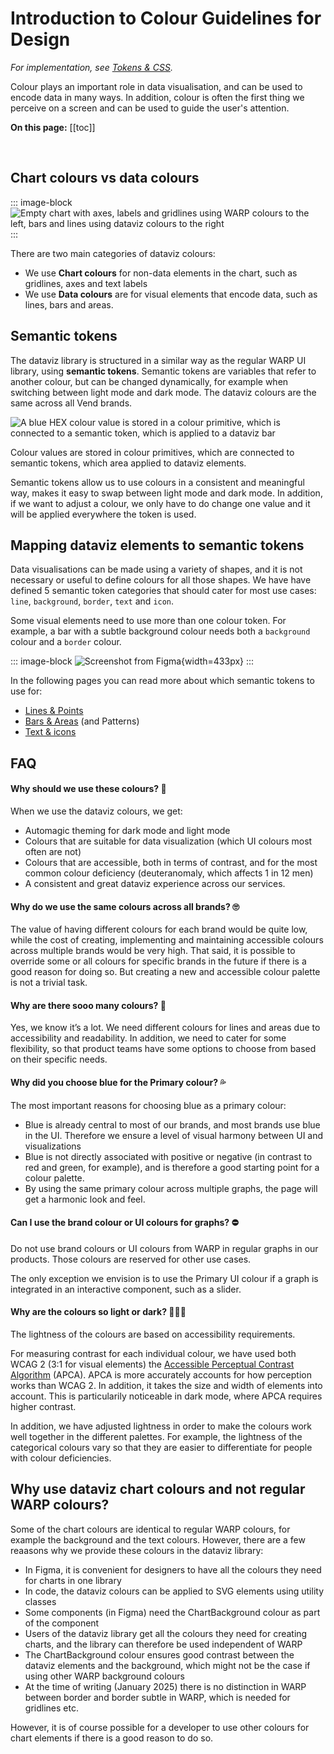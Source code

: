 # Introduction to Colour Guidelines for Design

*For implementation, see [Tokens & CSS](/foundations/data-visualization/tokens/introduction/).*

Colour plays an important role in data visualisation, and can be used to encode data in many ways. In addition, colour is often the first thing we perceive on a screen and can be used to guide the user's attention.

**On this page:**
[[toc]]

<br>

## Chart colours vs data colours

::: image-block
![Empty chart with axes, labels and gridlines using WARP colours to the left, bars and lines using dataviz colours to the right](/foundations/dataviz/chart-vs-data-colours.png)
:::

There are two main categories of dataviz colours: 
- We use **Chart colours** for non-data elements in the chart, such as gridlines, axes and text labels
- We use **Data colours** are for visual elements that encode data, such as lines, bars and areas.

## Semantic tokens

The dataviz library is structured in a similar way as the regular WARP UI library, using **semantic tokens**. Semantic tokens are variables that refer to another colour, but can be changed dynamically, for example when switching between light mode and dark mode. The dataviz colours are the same across all Vend brands. 


![A blue HEX colour value is stored in a colour primitive, which is connected to a semantic token, which is applied to a dataviz bar](/foundations/dataviz/semantic-token.png)

Colour values are stored in colour primitives, which are connected to semantic tokens, which area applied to dataviz elements.

Semantic tokens allow us to use colours in a consistent and meaningful way, makes it easy to swap between light mode and dark mode. In addition, if we want to adjust a colour, we only have to do change one value and it will be applied everywhere the token is used.


## Mapping dataviz elements to semantic tokens
Data visualisations can be made using a variety of shapes, and it is not necessary or useful to define colours for all those shapes. We have have defined 5 semantic token categories that should cater for most use cases: `line`, `background`, `border`, `text` and `icon`.

Some visual elements need to use more than one colour token. For example, a bar with a subtle background colour needs both a `background` colour and a `border` colour. 

::: image-block
![Screenshot from Figma](/foundations/dataviz/mapping-datavizelement-to-token.png){width=433px}
:::

In the following pages you can read more about which semantic tokens to use for:
- [Lines & Points](/foundations/data-visualization/colour/lines-points/)
- [Bars & Areas](/foundations/data-visualization/colour/bars-areas/) (and Patterns)
- [Text & icons](/foundations/data-visualization/colour/text-icons/)
 

## FAQ

#### Why should we use these colours? 🧐

When we use the dataviz colours, we get:
- Automagic theming for dark mode and light mode
- Colours that are suitable for data visualization (which UI colours most often are not)
- Colours that are accessible, both in terms of contrast, and for the most common colour deficiency (deuteranomaly, which affects 1 in 12 men)
- A consistent and great dataviz experience across our services.

#### Why do we use the same colours across all brands? 🙄
The value of having different colours for each brand would be quite low, while the cost of creating, implementing and maintaining accessible colours across multiple brands would be very high. That said, it is possible to override some or all colours for specific brands in the future if there is a good reason for doing so. But creating a new and accessible colour palette is not a trivial task.

#### Why are there sooo many colours? 🤯
Yes, we know it’s a lot. We need different colours for lines and areas due to accessibility and readability. In addition, we need to cater for some flexibility, so that product teams have some options to choose from based on their specific needs.

#### Why did you choose blue for the Primary colour? 💦
The most important reasons for choosing blue as a primary colour:
- Blue is already central to most of our brands, and most brands use blue in the UI. Therefore we ensure a level of visual harmony between UI and visualizations
- Blue is not directly associated with positive or negative (in contrast to red and green, for example), and is therefore a good starting point for a colour palette.
- By using the same primary colour across multiple graphs, the page will get a harmonic look and feel.

#### Can I use the brand colour or UI colours for graphs? ⛔️
Do not use brand colours or UI colours from WARP in regular graphs in our products. Those colours are reserved for other use cases. 

The only exception we envision is to use the Primary UI colour if a graph is integrated in an interactive component, such as a slider.

#### Why are the colours so light or dark? 🧑🏻‍🎨
The lightness of the colours are based on accessibility requirements.

For measuring contrast for each individual colour, we have used both WCAG 2 (3:1 for visual elements) the 
[Accessible Perceptual Contrast Algorithm](https://git.apcacontrast.com/documentation/APCAeasyIntro.html) (APCA). APCA is more accurately accounts for how perception works than WCAG 2. In addition, it takes the size and width of elements into account. This is particularily noticeable in dark mode, where APCA requires higher contrast.

In addition, we have adjusted lightness in order to make the colours work well together in the different palettes. For example, the lightness of the categorical colours vary so that they are easier to differentiate for people with colour deficiencies.

## Why use dataviz chart colours and not regular WARP colours?
Some of the chart colours are identical to regular WARP colours, for example the background and the text colours. However, there are a few reaasons why we provide these colours in the dataviz library: 

- In Figma, it is convenient for designers to have all the colours they need for charts in one library
- In code, the dataviz colours can be applied to SVG elements using utility classes
- Some components (in Figma) need the ChartBackground colour as part of the component
- Users of the dataviz library get all the colours they need for creating charts, and the library can therefore be used independent of WARP
- The ChartBackground colour ensures good contrast between the dataviz elements and the background, which might not be the case if using other WARP background colours 
- At the time of writing (January 2025) there is no distinction in WARP between border and border subtle in WARP, which is needed for gridlines etc.

However, it is of course possible for a developer to use other colours for chart elements if there is a good reason to do so.
